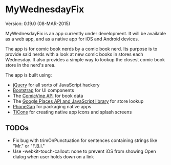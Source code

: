 MyWednesdayFix
==============

Version: 0.19.0 (08-MAR-2015)

MyWednesdayFix is an app currently under development. It will be available as a web app, and as a native app for iOS and Android devices.

The app is for comic book nerds by a comic book nerd. Its purpose is to provide said nerds with a look at new comic books in stores each Wednesday. It also provides a simple way to lookup the closest comic book store in the nerd's area.

The app is built using:

 * [jQuery](http://jquery.com) for all sorts of JavaScript hackery
 * [Bootstrap](http://getbootstrap.com) for UI components
 * The [ComicVine API](http://comicvine.com/api) for book data
 * The [Google Places API and JavaScript library](https://developers.google.com/maps/documentation/javascript/places) for store lookup
 * [PhoneGap](http://phonegap.com) for packaging native apps
 * [TiCons](http://ticons.fokkezb.nl) for creating native app icons and splash screens

TODOs
-----

 * Fix bug with trimOnPunctuation for sentences containing strings like "Mr." or "F.B.I."
 * Use -webkit-touch-callout: none to prevent iOS from showing Open dialog when user holds down on a link